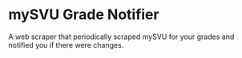 # mySVU Grade Notifier
A web scraper that periodically scraped mySVU for your grades and notified you if there were changes.
